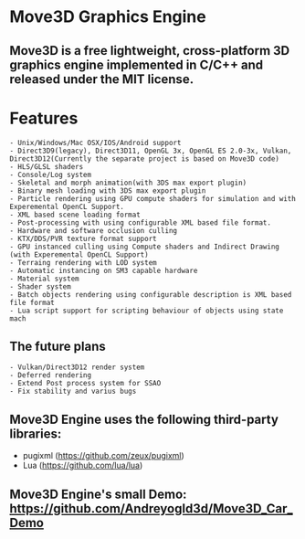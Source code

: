 # Move3D Graphics Engine

## Move3D is a free lightweight, cross-platform 3D graphics engine implemented in C/C++ and released under the MIT license.
    
# Features

    - Unix/Windows/Mac OSX/IOS/Android support
    - Direct3D9(legacy), Direct3D11, OpenGL 3x, OpenGL ES 2.0-3x, Vulkan, Direct3D12(Currently the separate project is based on Move3D code)
    - HLS/GLSL shaders
    - Console/Log system
    - Skeletal and morph animation(with 3DS max export plugin)
    - Binary mesh loading with 3DS max export plugin
    - Particle rendering using GPU compute shaders for simulation and with Experemental OpenCL Support.
    - XML based scene loading format
    - Post-processing with using configurable XML based file format.
    - Hardware and software occlusion culling
    - KTX/DDS/PVR texture format support
    - GPU instanced culling using Compute shaders and Indirect Drawing (with Experemental OpenCL Support)
    - Terraing rendering with LOD system
    - Automatic instancing on SM3 capable hardware
    - Material system
    - Shader system
    - Batch objects rendering using configurable description is XML based file format
    - Lua script support for scripting behaviour of objects using state mach
	    
    
 ## The future plans
    - Vulkan/Direct3D12 render system
    - Deferred rendering
    - Extend Post process system for SSAO
    - Fix stability and varius bugs
    
## Move3D Engine uses the following third-party libraries:

- pugixml (https://github.com/zeux/pugixml)
- Lua (https://github.com/lua/lua)

## Move3D Engine's small Demo: https://github.com/Andreyogld3d/Move3D_Car_Demo
